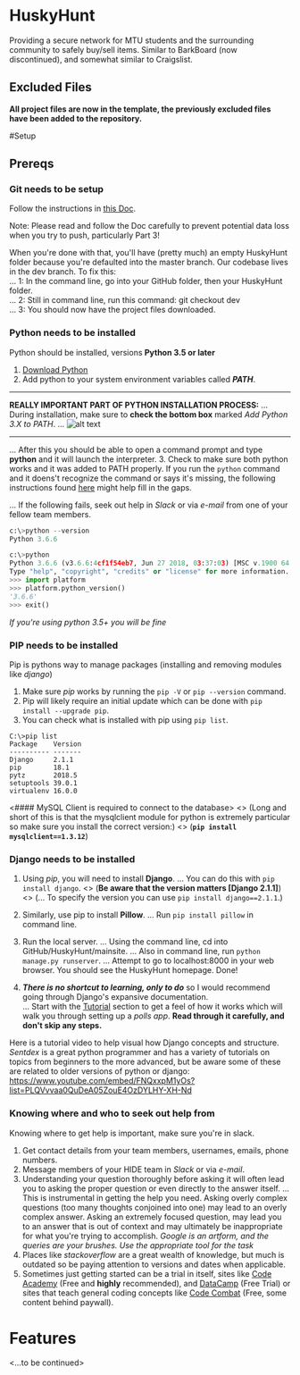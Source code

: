 # HuskyHunt
Providing a secure network for MTU students and the surrounding community to safely buy/sell items.
Similar to BarkBoard (now discontinued), and somewhat similar to Craigslist.

## Excluded Files
**All project files are now in the template, the previously excluded files have been added to the repository.**

#Setup
## Prereqs
### Git needs to be setup
Follow the instructions in [this Doc](https://docs.google.com/document/d/1E2wAXAIfVQe39cs4nv5TfXGxbGzUXE5yun1oFoxynLc/edit).

Note: Please read and follow the Doc carefully to prevent potential data loss when you try to push, particularly Part 3!

When you're done with that, you'll have (pretty much) an empty HuskyHunt folder because you're defaulted into the master branch. Our codebase lives in the dev branch. To fix this:  
... 1: In the command line, go into your GitHub folder, then your HuskyHunt folder.  
... 2: Still in command line, run this command: git checkout dev  
... 3: You should now have the project files downloaded.  

### Python needs to be installed
Python should be installed, versions __Python 3.5 or later__
1. [Download Python](https://www.python.org/downloads/)
2. Add python to your system environment variables called **_PATH_**.  

_________________
**REALLY IMPORTANT PART OF PYTHON INSTALLATION PROCESS:**
... During installation, make sure to **check the bottom box** marked _Add Python 3.X to PATH_.
... ![alt text](https://docs.python.org/3/_images/win_installer.png "The bottom box")
_________________

... After this you should be able to open a command prompt and type __python__ and it will launch the interpreter.
3. Check to make sure both python works and it was added to PATH properly.  If you run the `python` command and it doens't recognize the command or says it's missing, the following instructions found [here](https://github.com/BurntSushi/nfldb/wiki/Python-&-pip-Windows-installation) might help fill in the gaps.

... If the following fails, seek out help in _Slack_ or via _e-mail_ from one of your fellow team members.
```python
c:\>python --version
Python 3.6.6  

c:\>python
Python 3.6.6 (v3.6.6:4cf1f54eb7, Jun 27 2018, 03:37:03) [MSC v.1900 64 bit (AMD64)] on win32
Type "help", "copyright", "credits" or "license" for more information.
>>> import platform
>>> platform.python_version()
'3.6.6'
>>> exit()
```
_If you're using python 3.5+ you will be fine_

### PIP needs to be installed
Pip is pythons way to manage packages (installing and removing modules like _django_)
1. Make sure _pip_ works by running the `pip -V` or `pip --version` command.
2. Pip will likely require an initial update which can be done with `pip install --upgrade pip`.
3. You can check what is installed with pip using `pip list`.
```
C:\>pip list
Package    Version
---------- -------
Django     2.1.1
pip        18.1
pytz       2018.5
setuptools 39.0.1
virtualenv 16.0.0
```
<#### MySQL Client is required to connect to the database>
<> (Long and short of this is that the mysqlclient module for python is extremely particular so make sure you install the correct version:)
<> (**`pip install mysqlclient==1.3.12`**)

### Django needs to be installed
1. Using _pip_, you will need to install __Django__.
... You can do this with `pip install django`. <> (**Be aware that the version matters [Django 2.1.1]**)
<> (... To specify the version you can use `pip install django==2.1.1`.)

2. Similarly, use pip to install __Pillow__.
... Run `pip install pillow` in command line.

3. Run the local server.
... Using the command line, cd into GitHub/HuskyHunt/mainsite.
... Also in command line, run `python manage.py runserver`.
... Attempt to go to localhost:8000 in your web browser.
You should see the HuskyHunt homepage. Done!

4. **_There is no shortcut to learning, only to do_** so I would recommend going through Django's expansive documentation.  
... Start with the [Tutorial](https://docs.djangoproject.com/en/2.1/intro/install/) section to get a feel of how it works which will walk you through setting up a _polls app_. **Read through it carefully, and don't skip any steps.**

Here is a tutorial video to help visual how Django concepts and structure.  _Sentdex_ is a great python programmer and has a variety of tutorials on topics from beginners to the more advanced, but be aware some of these are related to older versions of python or django:
https://www.youtube.com/embed/FNQxxpM1yOs?list=PLQVvvaa0QuDeA05ZouE4OzDYLHY-XH-Nd

### Knowing where and who to seek out help from
Knowing where to get help is important, make sure you're in slack.
1. Get contact details from your team members, usernames, emails, phone numbers.
2. Message members of your HIDE team in _Slack_ or via _e-mail_.
3. Understanding your question thoroughly before asking it will often lead you to asking the proper question or even directly to the answer itself.
... This is instrumental in getting the help you need.  Asking overly complex questions (too many thoughts conjoined into one) may lead to an overly complex answer.  Asking an extremely focused question, may lead you to an answer that is out of context and may ultimately be inappropriate for what you're trying to accomplish.  _Google is an artform, and the queries are your brushes. Use the appropriate tool for the task_
4. Places like _stackoverflow_ are a great wealth of knowledge, but much is outdated so be paying attention to versions and dates when applicable.
5. Sometimes just getting started can be a trial in itself, sites like [Code Academy](https://www.codecademy.com/) (Free and **highly** recommended), and [DataCamp](https://www.datacamp.com/courses/q:python) (Free Trial) or sites that teach general coding concepts like [Code Combat](https://codecombat.com) (Free, some content behind paywall).

# Features
<...to be continued>
